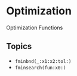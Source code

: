 # Optimization

Optimization Functions

## Topics

- ``fminbnd(_:x1:x2:tol:)``
- ``fminsearch(fun:x0:)``

